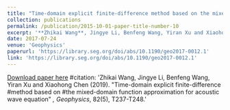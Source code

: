 ```yaml
---
title: "Time-domain explicit finite-difference method based on the mixed-domain function approximation for acoustic wave equation"
collection: publications
permalink: /publication/2015-10-01-paper-title-number-10
excerpt: '**Zhikai Wang**, Jingye Li, Benfeng Wang, Yiran Xu and Xiaohong Chen'
date: 2017-07-24
venue: 'Geophysics'
paperurl: 'https://library.seg.org/doi/abs/10.1190/geo2017-0012.1'
link: 'https://library.seg.org/doi/abs/10.1190/geo2017-0012.1'
---
```

[Download paper here](https://library.seg.org/doi/abs/10.1190/geo2017-0012.1?journalCode=gpysa7)
#citation: 'Zhikai Wang, Jingye Li, Benfeng Wang, Yiran Xu and Xiaohong Chen (2019). &quot;Time-domain explicit finite-difference #method based on #the mixed-domain function approximation for acoustic wave equation&quot; <i>, Geophysics</i>, 82(5), T237-T248.'
